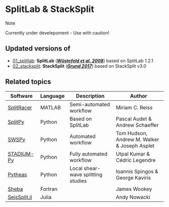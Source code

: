 # SplitLab & StackSplit

> [!NOTE]
> Currently under develepoment - Use with caution!


## Updated versions of

- [01_splitlab](https://github.com/yvonnefroehlich/splitlab_stacksplit/tree/main/01_splitlab):
  **SplitLab** ([**_Wüstefeld et al. 2008_**](https://doi.org/10.1016/j.cageo.2007.08.002)) based on SplitLab 1.2.1
- [02_stacksplit](https://github.com/yvonnefroehlich/splitlab_stacksplit/tree/main/02_stacksplit):
  **StackSplit** ([**_Grund 2017_**](https://doi.org/10.1016/j.cageo.2017.04.015)) based on StackSplit v3.0


## Related topics

| Software | Language | Description | Author |
| --- | --- | --- | --- |
| [SplitRacer](https://www.miriam-reiss.com/splitracer) | MATLAB | Semi-automated workflow | Miriam C. Reiss |
| [SplitPy](https://github.com/paudetseis/SplitPy) | Python | Based on SplitLab | Pascal Audet & Andrew Schaeffer |
| [SWSPy](https://github.com/TomSHudson/swspy) | Python | Automated workflow | Tom Hudson, Andrew M. Walker & Joseph Asplet|
| [STADIUM-Py](https://github.com/earthinversion/STADIUM-Py) | Python | Fully automated workflow | Utpal Kumar & Cédric Legendre |
| [Pytheas](https://github.com/ispingos/pytheas-splitting) | Python | Local shear-wave splitting studies | Ioannis Spingos & George Kaviris|
| [Sheba](https://github.com/jwookey/sheba) | Fortran |  | James Wookey |
| [SeisSplit.jl](https://github.com/anowacki/SeisSplit.jl) | Julia |  | Andy Nowacki |

